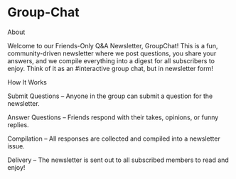 # Group-Chat

About

Welcome to our Friends-Only Q&A Newsletter, GroupChat! This is a fun, community-driven newsletter where we post questions, you share your answers, and we compile everything into a digest for all subscribers to enjoy. Think of it as an #interactive group chat, but in newsletter form!

How It Works

Submit Questions – Anyone in the group can submit a question for the newsletter.

Answer Questions – Friends respond with their takes, opinions, or funny replies.

Compilation – All responses are collected and compiled into a newsletter issue.

Delivery – The newsletter is sent out to all subscribed members to read and enjoy!
